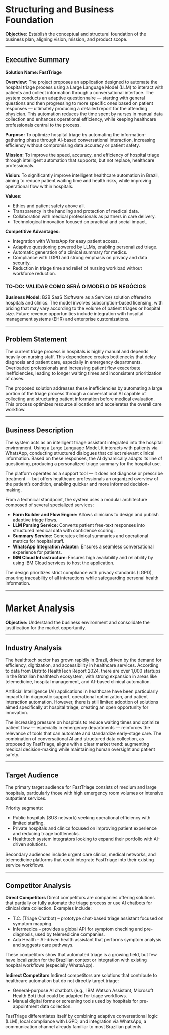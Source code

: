 # Structuring and Business Foundation
**Objective:** Establish the conceptual and structural foundation of the business plan, aligning vision, mission, and product scope.

---

## Executive Summary

**Solution Name: FastTriage**

**Overview:**
The project proposes an application designed to automate the hospital triage process using a Large Language Model (LLM) to interact with patients and collect information through a conversational interface. The system conducts an adaptive questionnaire — starting with general questions and then progressing to more specific ones based on patient responses — ultimately producing a detailed report for the attending physician. This automation reduces the time spent by nurses in manual data collection and enhances operational efficiency, while keeping healthcare professionals central to the process.

**Purpose:**
To optimize hospital triage by automating the information-gathering phase through AI-based conversational interaction, increasing efficiency without compromising data accuracy or patient safety.

**Mission:**
To improve the speed, accuracy, and efficiency of hospital triage through intelligent automation that supports, but not replace, healthcare professionals.

**Vision:**
To significantly improve intelligent healthcare automation in Brazil, aiming to reduce patient waiting time and health risks, while improving operational flow within hospitals.

**Values:**
- Ethics and patient safety above all.
- Transparency in the handling and protection of medical data.
- Collaboration with medical professionals as partners in care delivery.
- Technological innovation focused on practical and social impact.

**Competitive Advantages:**
- Integration with WhatsApp for easy patient access.
- Adaptive questioning powered by LLMs, enabling personalized triage.
- Automatic generation of a clinical summary for medics.
- Compliance with LGPD and strong emphasis on privacy and data security.
- Reduction in triage time and relief of nursing workload without workforce reduction.

### TO-DO: VALIDAR COMO SERÁ O MODELO DE NEGÓCIOS
**Business Model:**
B2B SaaS (Software as a Service) solution offered to hospitals and clinics. The model involves subscription-based licensing, with pricing that may vary according to the volume of patient triages or hospital size. Future revenue opportunities include integration with hospital management systems (EHR) and enterprise customizations.

---

## Problem Statement
The current triage process in hospitals is highly manual and depends heavily on nursing staff. This dependence creates bottlenecks that delay diagnosis and patient care, especially in emergency departments. Overloaded professionals and increasing patient flow exacerbate inefficiencies, leading to longer waiting times and inconsistent prioritization of cases.

The proposed solution addresses these inefficiencies by automating a large portion of the triage process through a conversational AI capable of collecting and structuring patient information before medical evaluation. This process optimizes resource allocation and accelerates the overall care workflow.

---

## Business Description
The system acts as an intelligent triage assistant integrated into the hospital environment. Using a Large Language Model, it interacts with patients via WhatsApp, conducting structured dialogues that collect relevant clinical information. Based on these responses, the AI dynamically adapts its line of questioning, producing a personalized triage summary for the hospital use.

The platform operates as a support tool — it does not diagnose or prescribe treatment — but offers healthcare professionals an organized overview of the patient’s condition, enabling quicker and more informed decision-making.

From a technical standpoint, the system uses a modular architecture composed of several specialized services:
- **Form Builder and Flow Engine:** Allows clinicians to design and publish adaptive triage flows.
- **LLM Parsing Service:** Converts patient free-text responses into structured medical data with confidence scoring.
- **Summary Service:** Generates clinical summaries and operational metrics for hospital staff.
- **WhatsApp Integration Adapter:** Ensures a seamless conversational experience for patients.
- **IBM Cloud Infrastructure**: Ensures high availability and reliability by using IBM Cloud services to host the application.

The design prioritizes strict compliance with privacy standards (LGPD), ensuring traceability of all interactions while safeguarding personal health information.

---

# Market Analysis
**Objective:** Understand the business environment and consolidate the justification for the market opportunity.

---

## Industry Analysis
The healthtech sector has grown rapidly in Brazil, driven by the demand for efficiency, digitization, and accessibility in healthcare services. According to data from Distrito HealthTech Report 2024, there are over 1,000 startups in the Brazilian healthtech ecosystem, with strong expansion in areas like telemedicine, hospital management, and AI-based clinical automation.

Artificial Intelligence (AI) applications in healthcare have been particularly impactful in diagnostic support, operational optimization, and patient interaction automation. However, there is still limited adoption of solutions aimed specifically at hospital triage, creating an open opportunity for innovation.

The increasing pressure on hospitals to reduce waiting times and optimize patient flow — especially in emergency departments — reinforces the relevance of tools that can automate and standardize early-stage care. The combination of conversational AI and structured data collection, as proposed by FastTriage, aligns with a clear market trend: augmenting medical decision-making while maintaining human oversight and patient safety.

---

## Target Audience
The primary target audience for FastTriage consists of medium and large hospitals, particularly those with high emergency room volumes or intensive outpatient services.

Priority segments:
- Public hospitals (SUS network) seeking operational efficiency with limited staffing.
- Private hospitals and clinics focused on improving patient experience and reducing triage bottlenecks.
- Healthtech system integrators looking to expand their portfolio with AI-driven solutions.

Secondary audiences include urgent care clinics, medical networks, and telemedicine platforms that could integrate FastTriage into their existing service workflows.

---

## Competitor Analysis

**Direct Competitors**
Direct competitors are companies offering solutions that partially or fully automate the triage process or use AI chatbots for clinical data collection. Examples include:
- T.C. (Triage Chatbot) – prototype chat-based triage assistant focused on symptom mapping.
- Infermedica – provides a global API for symptom checking and pre-diagnosis, used by telemedicine companies.
- Ada Health – AI-driven health assistant that performs symptom analysis and suggests care pathways.

These competitors show that automated triage is a growing field, but few have localization for the Brazilian context or integration with existing hospital workflows (especially WhatsApp).

**Indirect Competitors**
Indirect competitors are solutions that contribute to healthcare automation but do not directly target triage:
- General-purpose AI chatbots (e.g., IBM Watson Assistant, Microsoft Health Bot) that could be adapted for triage workflows.
- Manual digital forms or screening tools used by hospitals for pre-appointment data collection.

FastTriage differentiates itself by combining adaptive conversational logic (LLM), local compliance with LGPD, and integration via WhatsApp, a communication channel already familiar to most Brazilian patients.
